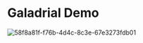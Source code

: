 # Galadrial Demo

![58f8a81f-f76b-4d4c-8c3e-67e3273fdb01](https://github.com/leon-do/galadrial-demo/assets/19412160/f5a08625-2ac1-4138-b513-bd036d77c150)
